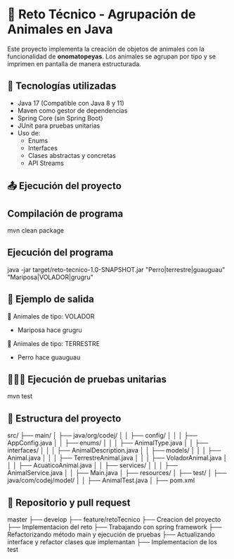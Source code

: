 # 🦁 Reto Técnico - Agrupación de Animales en Java

Este proyecto implementa la creación de objetos de animales con la funcionalidad de **onomatopeyas**. Los animales se agrupan por tipo y se imprimen en pantalla de manera estructurada.

## 🚀 Tecnologías utilizadas

- Java 17 (Compatible con Java 8 y 11)
- Maven como gestor de dependencias
- Spring Core (sin Spring Boot)
- JUnit para pruebas unitarias
- Uso de:
  - Enums
  - Interfaces
  - Clases abstractas y concretas
  - API Streams

## 📤 Ejecución del proyecto

   ## Compilación de programa
   mvn clean package
   ## Ejecución del programa
   java -jar target/reto-tecnico-1.0-SNAPSHOT.jar "Perro|terrestre|guauguau" "Mariposa|VOLADOR|grugru"


## 📒 Ejemplo de salida
  🐾 Animales de tipo: VOLADOR
   - Mariposa hace grugru

🦅 Animales de tipo: TERRESTRE
   - Perro hace guauguau

## 👨🏾‍🏫 Ejecución de pruebas unitarias

  mvn test

## 📒 Estructura del proyecto
  src/
 ├── main/
 │   ├── java/org/codej/
 │   │   ├── config/
 │   │   │   ├── AppConfig.java
 │   │   ├── enums/
 │   │   │   ├── AnimalType.java
 │   │   ├── interfaces/
 │   │   │   ├── AnimalDescription.java
 │   │   ├── models/
 │   │   │   ├── Animal.java
 │   │   │   ├── TerrestreAnimal.java
 │   │   │   ├── VoladorAnimal.java
 │   │   │   ├── AcuaticoAnimal.java
 │   │   ├── services/
 │   │   │   ├── AnimalService.java
 │   │   ├── Main.java
 │   ├── resources/
 │
 ├── test/
 │   ├── java/com/codej/model/
 │   │   ├── AnimalTest.java
 │
 ├── pom.xml


 ## 🏢 Repositorio y pull request
 
 master
  ├── develop
       ├── feature/retoTecnico
            ├── Creacion del proyecto
            ├── Implementacion del reto
            ├── Trabajando con spring framework
            ├── Refactorizando método main y ejecución de pruebas
            ├── Actualizando interface y refactor clases que implemantan
            ├── Implementacion de los test

   








